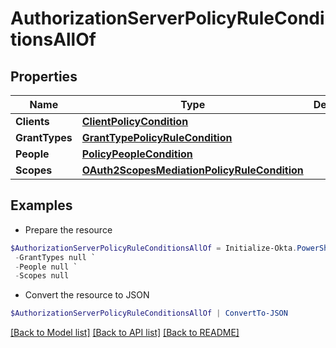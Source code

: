 # AuthorizationServerPolicyRuleConditionsAllOf
## Properties

Name | Type | Description | Notes
------------ | ------------- | ------------- | -------------
**Clients** | [**ClientPolicyCondition**](ClientPolicyCondition.md) |  | [optional] 
**GrantTypes** | [**GrantTypePolicyRuleCondition**](GrantTypePolicyRuleCondition.md) |  | [optional] 
**People** | [**PolicyPeopleCondition**](PolicyPeopleCondition.md) |  | [optional] 
**Scopes** | [**OAuth2ScopesMediationPolicyRuleCondition**](OAuth2ScopesMediationPolicyRuleCondition.md) |  | [optional] 

## Examples

- Prepare the resource
```powershell
$AuthorizationServerPolicyRuleConditionsAllOf = Initialize-Okta.PowerShellAuthorizationServerPolicyRuleConditionsAllOf  -Clients null `
 -GrantTypes null `
 -People null `
 -Scopes null
```

- Convert the resource to JSON
```powershell
$AuthorizationServerPolicyRuleConditionsAllOf | ConvertTo-JSON
```

[[Back to Model list]](../README.md#documentation-for-models) [[Back to API list]](../README.md#documentation-for-api-endpoints) [[Back to README]](../README.md)


